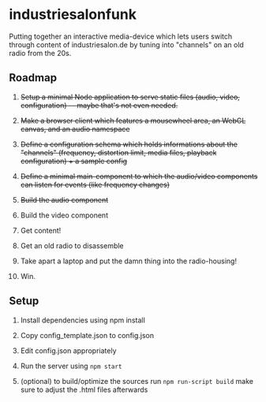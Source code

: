 industriesalonfunk
==================

Putting together an interactive media-device which lets users switch through content of industriesalon.de by tuning into "channels" on an old radio from the 20s.

## Roadmap

  1. ~~Setup a minimal Node application to serve static files (audio, video, configuration) -- maybe that's not even needed.~~

  2. ~~Make a browser client which features a mousewheel area, an WebGL canvas, and an audio namespace~~

  3. ~~Define a configuration schema which holds informations about the "channels" (frequency, distortion limit, media files, playback configuration) + a sample config~~

  4. ~~Define a minimal main-component to which the audio/video components can listen for events (like frequency changes)~~

  5. ~~Build the audio component~~

  6. Build the video component

  7. Get content!

  8. Get an old radio to disassemble

  9. Take apart a laptop and put the damn thing into the radio-housing!

  10. Win.
  
  
## Setup

1. Install dependencies using npm install

2. Copy config_template.json to config.json

3. Edit config.json appropriately

4. Run the server using `npm start`

5. (optional) to build/optimize the sources run `npm run-script build` make sure to adjust the .html files afterwards
  
